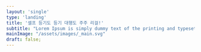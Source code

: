 ```yaml
---
layout: 'single'
type: 'landing'
title: '셀프 등기도 등기 대행도 주주 리걸!'
subtitle: "Lorem Ipsum is simply dummy text of the printing and typesetting industry."
mainImage: "/assets/images/_main.svg"
draft: false;
---
```

